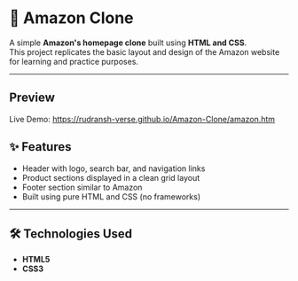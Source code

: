 # 🛒 Amazon Clone

A simple **Amazon's homepage clone** built using **HTML and CSS**.  
This project replicates the basic layout and design of the Amazon website for learning and practice purposes.

---

## Preview

Live Demo: https://rudransh-verse.github.io/Amazon-Clone/amazon.htm

## ✨ Features
- Header with logo, search bar, and navigation links  
- Product sections displayed in a clean grid layout  
- Footer section similar to Amazon   
- Built using pure HTML and CSS (no frameworks)

---

## 🛠️ Technologies Used
- **HTML5**  
- **CSS3**
